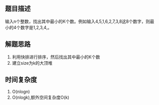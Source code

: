 ## 题目描述
输入n个整数，找出其中最小的K个数。例如输入4,5,1,6,2,7,3,8这8个数字，则最小的4个数字是1,2,3,4,。

## 解题思路
1. 利用快排进行排序，然后找出其中最小的K个数
2. 建立size为k的大顶堆

## 时间复杂度
1. O(nlogn)
2. O(nlogk),额外空间复杂度O(k)
